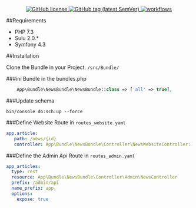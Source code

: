 
<p align="center">
    <a href="https://github.com/sulu/sulu/blob/master/LICENSE" target="_blank">
        <img src="https://img.shields.io/github/license/thecadien/sulunewsbundle?style=flat-square" alt="GitHub license">
    </a>
    <a href="https://github.com/sulu/sulu/releases" target="_blank">
        <img src="https://img.shields.io/github/v/tag/thecadien/sulunewsbundle?style=flat-square" alt="GitHub tag (latest SemVer)">
    </a>
    <a href="https://github.com/TheCadien/SuluNewsBundle/actions" target="_blank">
        <img src="https://img.shields.io/github/workflow/status/thecadien/sulunewsbundle/PHP?style=flat-square" alt="workflows">
    </a>    
</p>

##Requirements

* PHP 7.3
* Sulu 2.0.*
* Symfony 4.3

##Installation

Clone the Bundle in your Project.
`
/src/Bundle/
`
 
 
###ini Bundle in the bundles.php
```php
    App\Bundle\NewsBundle\NewsBundle::class => ['all' => true],
```

###Update schema
```shell script
bin/console do:sch:up --force
```


###Define Website Route in `routes_website.yaml`
```yaml
app.article:
   path: /news/{id}
   controller: App\Bundle\NewsBundle\Controller\NewsWebsiteController::indexAction
```
   

   
###Define the Admin Api Route in `routes_admin.yaml`
```yaml
app_articles:
  type: rest
  resource: App\Bundle\NewsBundle\Controller\Admin\NewsController
  prefix: /admin/api
  name_prefix: app.
  options:
    expose: true
```